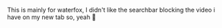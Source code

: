 This is mainly for waterfox, I didn't like the searchbar blocking the video i have on my new tab so, yeah 🫰
